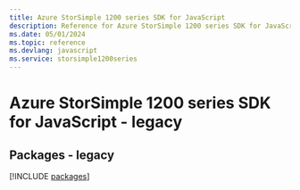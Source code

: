 ```yaml
---
title: Azure StorSimple 1200 series SDK for JavaScript
description: Reference for Azure StorSimple 1200 series SDK for JavaScript
ms.date: 05/01/2024
ms.topic: reference
ms.devlang: javascript
ms.service: storsimple1200series
---
```

# Azure StorSimple 1200 series SDK for JavaScript - legacy
## Packages - legacy
[!INCLUDE [packages](storsimple-1200-series-index.md)]